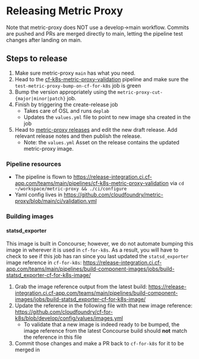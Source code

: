 # Releasing Metric Proxy

Note that metric-proxy does NOT use a develop->main workflow. Commits are pushed and PRs are merged directly to main, letting the pipeline test changes after landing on main.

## Steps to release

1. Make sure metric-proxy `main` has what you need.
1. Head to the [cf-k8s-metric-proxy-validation](https://release-integration.ci.cf-app.com/teams/main/pipelines/cf-k8s-metric-proxy-validation) pipeline and make sure the `test-metric-proxy-bump-on-cf-for-k8s` job is green
1. Bump the version appropriately using the `metric-proxy-cut-{major|minor|patch}` job.
1. Finish by triggering the create-release job
    - Takes care of OSL and runs `deplab`
    - Updates the `values.yml` file to point to new image sha created in the job
1. Head to [metric-proxy releases](https://github.com/cloudfoundry/metric-proxy/releases) and edit the new draft release. Add relevant release notes and then publish the release.
    - Note: the `values.yml` Asset on the release contains the updated metric-proxy image.

### Pipeline resources
* The pipeline is flown to https://release-integration.ci.cf-app.com/teams/main/pipelines/cf-k8s-metric-proxy-validation via `cd ~/workspace/metric-proxy && ./ci/configure`
* Yaml config lives in https://github.com/cloudfoundry/metric-proxy/blob/main/ci/validation.yml

### Building images

#### statsd_exporter
This image is built in Concourse; however, we do not automate bumping this image in wherever it is used in `cf-for-k8s`.
As a result, you will have to check to see if this job has ran since you last updated the `statsd_exporter` image reference in `cf-for-k8s`: https://release-integration.ci.cf-app.com/teams/main/pipelines/build-component-images/jobs/build-statsd_exporter-cf-for-k8s-image/

1. Grab the image reference output from the latest build: https://release-integration.ci.cf-app.com/teams/main/pipelines/build-component-images/jobs/build-statsd_exporter-cf-for-k8s-image/
1. Update the reference in the following file with that new image reference: https://github.com/cloudfoundry/cf-for-k8s/blob/develop/config/values/images.yml
    - To validate that a new image is indeed ready to be bumped, the image reference from the latest Concourse build should **not** match the reference in this file
1. Commit those changes and make a PR back to `cf-for-k8s` for it to be merged in

